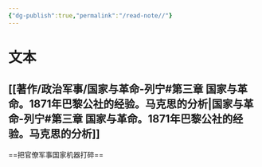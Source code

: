 ```yaml
---
{"dg-publish":true,"permalink":"/read-note//"}
---
```


# 文本
##  [[著作/政治军事/国家与革命-列宁#第三章 国家与革命。1871年巴黎公社的经验。马克思的分析\|国家与革命-列宁#第三章 国家与革命。1871年巴黎公社的经验。马克思的分析]]


==把官僚军事国家机器打碎==